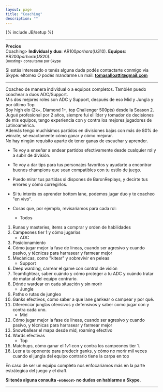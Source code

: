 ```yaml
---
layout: page
title: "Coaching"
description: ""
---
```

{% include JB/setup %}
<!--### **Equipos serios**: estoy buscando una posición de coach fija. Interesados email/Skype.  -->
<hr>

<b>Precios</b>  
Coaching> **Individual y duo**: AR$100 por hora (US$10). **Equipos**: AR$200 por hora (US$20).   
<small>Boosting> consultame por Skype </small>


Si estás interesado o tenés alguna duda podés contactarte conmigo via Skype: eltomex
O podés mandarme un mail: **tomasalloatti@gmail.com**   
<hr>

Coacheo de manera individual o a equipos completos. También puedo coachear a duos ADC/Support.  
Mis dos mejores roles son ADC y Support, después de eso Mid y Jungla y por último Top.  
Soy high elo (2k+, Diamond 1+, top Challenger 500pts) desde la Season 2. Jugué profesional por 2 años, siempre fui el líder y tomador de decisiones de mis equipos, tengo experiencia con y contra los mejores jugadores de Latinoamérica.   
Además tengo muchísimos partidos en divisiones bajas con más de 80% de winrate, sé exactamente cómo ganar y cómo mejorar.  
No hay ningún requisito aparte de tener ganas de escuchar y aprender.  


* Te voy a enseñar a endear partidos efectivamente desde cualquier rol y a subir de división. 
* Te voy a dar tips para tus personajes favoritos y ayudarte a encontrar buenos champions que sean compatibles con tu estilo de juego.  
* Puedo mirar tus partidas si dispones de BaronReplays, y decirte tus errores y cómo corregirlos.  
* Si tu interés es aprender bottom lane, podemos jugar duo y te coacheo "en vivo".  


* Cosas que, por ejemplo, revisaríamos para cada rol:  
   * Todos  
1. Runas y masteries, items a comprar y orden de habilidades 
2. Campeones tier 1 y cómo jugarlos  
   * ADC
1. Posicionamiento  
2. Cómo jugar mejor la fase de líneas, cuando ser agresivo y cuando pasivo, y técnicas para harrasear y farmear mejor  
3. Mecánicas, como "kitear" y sobrevivir en peleas  
   * Support
1. Deep warding, carrear el game con control de visión
2. Teamfightear, saber cuándo y cómo proteger a tu ADC y cuándo tratar de matar al del equipo contrario.
3. Dónde wardear en cada situación y sin morir
   * Jungle
1. Paths o rutas de jungleo
2. Ganks efectivos, como saber a que lane gankear o campear y por qué.
3. Diferenciar junglas ofensivos y defensivos y saber como jugar con y contra cada uno.
   * Mid
1. Cómo jugar mejor la fase de líneas, cuando ser agresivo y cuando pasivo, y técnicas para harrasear y farmear mejor
2. Snowballear el mapa desde mid, roaming efectivo
3. Wards efectivas
   * Top
1. Matchups, cómo ganar el 1v1 con y contra los campeones tier 1.
2. Leer a tu oponente para predecir ganks, y cómo no morir mil veces cuando el jungla del equipo contrario tiene la carpa en top  

En caso de ser un equipo completo nos enfocaríamos más en la parte estrátegica del juego y el draft.  


 



**Si tenés alguna consulta <small>-eloboost-</small> no dudes en hablarme a Skype.**  
<hr>










